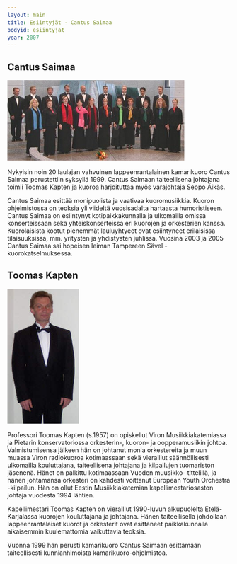 ```yaml
---
layout: main
title: Esiintyjät - Cantus Saimaa
bodyid: esiintyjat
year: 2007
---
```

## Cantus Saimaa

[![Cantus Saimaa](cantus-saimaa.jpg)](http://www2.lut.fi/~karandas/cantussaimaa.html)

Nykyisin noin 20 laulajan vahvuinen lappeenrantalainen
kamarikuoro Cantus Saimaa perustettiin syksyllä 1999.
Cantus Saimaan taiteellisena johtajana toimii Toomas
Kapten ja kuoroa harjoituttaa myös varajohtaja
Seppo Äikäs.


Cantus Saimaa esittää monipuolista ja
vaativaa kuoromusiikkia. Kuoron ohjelmistossa on
teoksia yli viideltä vuosisadalta hartaasta
humoristiseen. Cantus Saimaa on esiintynyt
kotipaikkakunnalla ja ulkomailla omissa konserteissaan
sekä yhteiskonserteissa eri kuorojen ja orkesterien
kanssa. Kuorolaisista kootut pienemmät lauluyhtyeet
ovat esiintyneet erilaisissa tilaisuuksissa, mm.
yritysten ja yhdistysten juhlissa. Vuosina 2003 ja
2005 Cantus Saimaa sai hopeisen leiman Tampereen Sävel
-kuorokatselmuksessa.


## Toomas Kapten

![Toomas Kapten](toomas-kapten.jpg)


Professori Toomas Kapten (s.1957) on opiskellut Viron
Musiikkiakatemiassa ja Pietarin konservatoriossa
orkesterin-, kuoron- ja oopperamusiikin johtoa.
Valmistumisensa jälkeen hän on johtanut monia
orkestereita ja muun muassa Viron radiokuoroa
kotimaassaan sekä vieraillut säännöllisesti ulkomailla
kouluttajana, taiteellisena johtajana ja kilpailujen
tuomariston jäsenenä. Hänet on palkittu kotimaassaan
Vuoden muusikko- tittelillä, ja hänen johtamansa
orkesteri on kahdesti voittanut European Youth
Orchestra -kilpailun. Hän on ollut Eestin
Musiikkiakatemian kapellimestariosaston johtaja
vuodesta 1994 lähtien.

Kapellimestari Toomas Kapten on vieraillut 1990-luvun
alkupuolelta Etelä-Karjalassa kuorojen kouluttajana ja
johtajana. Hänen taiteellisella johdollaan
lappeenrantalaiset kuorot ja orkesterit ovat
esittäneet paikkakunnalla aikaisemmin kuulemattomia
vaikuttavia teoksia.

Vuonna 1999 hän perusti kamarikuoro Cantus Saimaan
esittämään taiteellisesti kunnianhimoista
kamarikuoro-ohjelmistoa.
